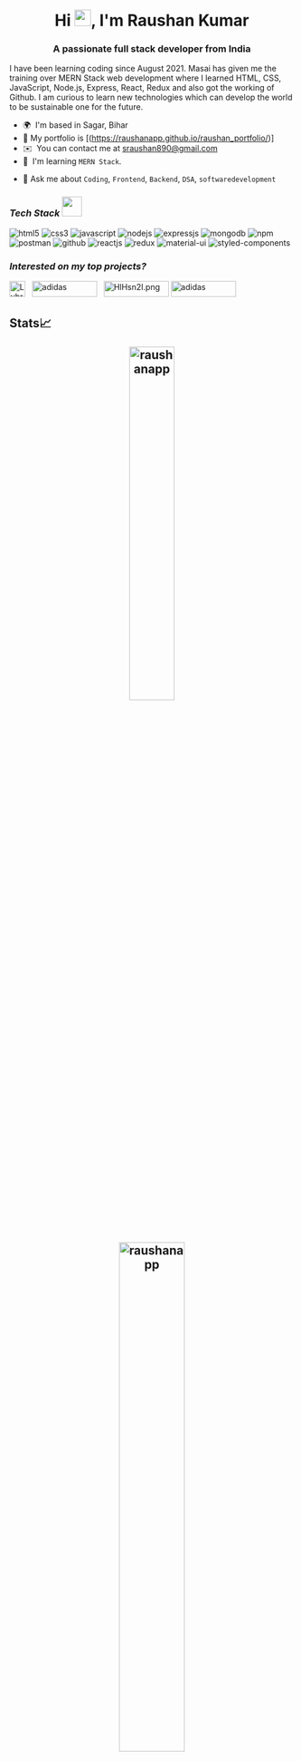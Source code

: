 <h1 align="center">Hi <img src="https://github.com/TheDudeThatCode/TheDudeThatCode/blob/master/Assets/Hi.gif" width="29px">, I'm Raushan Kumar</h1>
<h3 align="center">A passionate full stack developer from India</h3>
<!-- ------------------------ -->

I have been learning coding since August 2021. Masai has given me the training over MERN Stack web development where I learned HTML, CSS, JavaScript, Node.js, Express, React, Redux and also got the working of Github. I am curious to learn new technologies which can develop the world to be sustainable one for the future.

* 🌍  I'm based in Sagar, Bihar
* 💬  My portfolio is [(https://raushanapp.github.io/raushan_portfolio/)]
* ✉️  You can contact me at [sraushan890@gmail.com](mailto:sraushan890@gmail.com)
* 🧠  I'm learning `MERN Stack`.
<!-- * 🤔  I’m looking for help with `Competitive Programming` -->
<!-- * ⚡  I like interacting with new people and explore the world. -->
* 💬  Ask me about `Coding`, `Frontend`, `Backend`,  `DSA`,   `softwaredevelopment`


<h3><i>Tech Stack <img src="https://camo.githubusercontent.com/beb64ff21c883e318e4f5db5231c2ba4175705bea1c9249e82a41ab375db4f75/68747470733a2f2f6d65646961322e67697068792e636f6d2f6d656469612f51737347456d706b79454f684243623765312f67697068792e6769663f6369643d656366303565343761306e336769316266716e74716d6f62386739616964316f796a327772336473336d67373030626c267269643d67697068792e676966" width="35"/></i></h3>

<p>
<img src="https://img.shields.io/badge/HTML5-E34F26?style=for-the-badge&logo=html5&logoColor=white" alt="html5"/>
<img src="https://img.shields.io/badge/CSS3-1572B6?style=for-the-badge&logo=css3&logoColor=white" alt="css3"/>
<!-- <img src="https://img.shields.io/badge/Bootstrap-563D7C?style=for-the-badge&logo=bootstrap&logoColor=white" alt="bootstrap"/> -->
<img src="https://img.shields.io/badge/JavaScript-323330?style=for-the-badge&logo=javascript&logoColor=F7DF1E" alt="javascript"/>
<img src="https://img.shields.io/badge/Node.js-339933?style=for-the-badge&logo=nodedotjs&logoColor=white" alt="nodejs" />
<img src="https://img.shields.io/badge/Express.js-000000?style=for-the-badge&logo=express&logoColor=white" alt="expressjs"/>
<img src="https://img.shields.io/badge/MongoDB-4EA94B?style=for-the-badge&logo=mongodb&logoColor=white" alt="mongodb"/>
<img src="https://img.shields.io/badge/npm-CB3837?style=for-the-badge&logo=npm&logoColor=white" alt="npm"/>
<img src="https://img.shields.io/badge/Postman-FF6C37?style=for-the-badge&logo=Postman&logoColor=white" alt="postman"/>
<img src="https://img.shields.io/badge/GitHub-100000?style=for-the-badge&logo=github&logoColor=white" alt="github"/>
<img src="https://img.shields.io/badge/React-20232A?style=for-the-badge&logo=react&logoColor=61DAFB" alt="reactjs" />
<img src="https://img.shields.io/badge/Redux-593D88?style=for-the-badge&logo=redux&logoColor=white" alt="redux" />
<img src="https://img.shields.io/badge/Material%20UI-007FFF?style=for-the-badge&logo=mui&logoColor=white" alt="material-ui"/>
<img src="https://img.shields.io/badge/styled--components-DB7093?style=for-the-badge&logo=styled-components&logoColor=white" alt="styled-components"/>
</p>

<h3><i>Interested on my top projects?</i></h3>
<p align="left">
<a href="https://github.com/sauravsaran99/lakmeindia.git" target="blank"><img src="https://imgs.search.brave.com/eo6ZUeEeYzWPkKGGmKMajEeZKMoNu8H7oJc42kknpFI/rs:fit:495:100:1/g:ce/aHR0cDovL3d3dy5j/dXN0b21lcmNhcmVw/aG9uZW51bWJlci5p/bi93cC1jb250ZW50/L3VwbG9hZHMvMjAx/Ni8xMS9sYWttZS1s/b2dvLnBuZw" alt="Lybrate"  height ="28px" weight ="28px"/></a> &nbsp;
<a href="https://github.com/psnarkhede/cruel-scale-8764.git" target="blank"><img src="https://imgs.search.brave.com/tXVS8wnALulkxg7r1Yi3IaXJj4vnP6aj7BJQ_yQpFs0/rs:fit:948:225:1/g:ce/aHR0cHM6Ly90c2U0/Lm1tLmJpbmcubmV0/L3RoP2lkPU9JUC5V/WTBYQmpEVGViUk9V/TVF3OHRzcDRBSGFE/dCZwaWQ9QXBp" alt="adidas" height ="28px" width ="115px"/></a>  &nbsp;
 <a href="https://github.com/raushanapp/fullstack_mern_social_media.git" target="blank"><img src="https://iili.io/HlHsn2I.png" alt="HlHsn2I.png" alt="adidas" height ="28px" width ="115px"/></a> 
  <a href="https://github.com/darshan-shinde/BigBasket-U4-P.git" target="blank"><img src="https://imgs.search.brave.com/6pMR74HSRhAQq4s7-zZU8_zolBrnyhs2P18CGOs6vLQ/rs:fit:505:264:1/g:ce/aHR0cHM6Ly9ha20t/aW1nLWEtaW4udG9z/c2h1Yi5jb20vc2l0/ZXMvYnRtdC9pbWFn/ZXMvc3Rvcmllcy9i/aWdiYXNrZXRfNTA1/XzIyMDIyMTEwMzc0/MC5qcGc" alt="adidas" height ="28px" width ="115px"/></a> 
</p>

## Stats📈 <p align="center"> <img width="40%" src="https://github-readme-stats.vercel.app/api/top-langs?username=raushanapp&show_icons=true&theme=dracula&title_color=ff8000&text_color=black&bg_color=black&locale=en&layout=compact&hide_border=true" alt="raushanapp" /></p>  <p align="center"> <img width="48%" src="https://github-readme-streak-stats.herokuapp.com/?user=raushanapp&theme=highcontrast&hide_border=true" alt="raushanapp" /></p> <p align="center">  <img width="48%" src="https://github-readme-stats.vercel.app/api?username=raushanapp&show_icons=true&theme=dracula&title_color=ff8000&text_color=black&bg_color=black&locale=en&hide_border=true" alt="raushanapp" />  </p>

  
![GitHub Activity Graph](https://activity-graph.herokuapp.com/graph?username=raushanapp&theme=dracula&hide_border=true)


<h2> Connect with me <img src='https://raw.githubusercontent.com/ShahriarShafin/ShahriarShafin/main/Assets/handshake.gif' width="100px"> </h2>

<a href = 'https://www.linkedin.com/in/raushan-coder/'> <img width = '32px' align= 'center' src="https://raw.githubusercontent.com/rahulbanerjee26/githubAboutMeGenerator/main/icons/linked-in-alt.svg"/></a> &nbsp; 
<a href="mailto:sraushan890@gmail.com?subject=github though"> <img width = '38px' align= 'center' src="https://cdn-icons-png.flaticon.com/512/732/732200.png"/></a>&nbsp; 
<a href="https://raushanapp.github.io/raushan_portfolio/"> <img width = '38px' align= 'center' src="https://user-images.githubusercontent.com/96105500/159317501-cd34bf36-a370-43c3-ba92-a3d3f4cadf45.png"/></a><img  src="https://raw.githubusercontent.com/Trilokia/Trilokia/379277808c61ef204768a61bbc5d25bc7798ccf1/bottom_header.svg">
  
